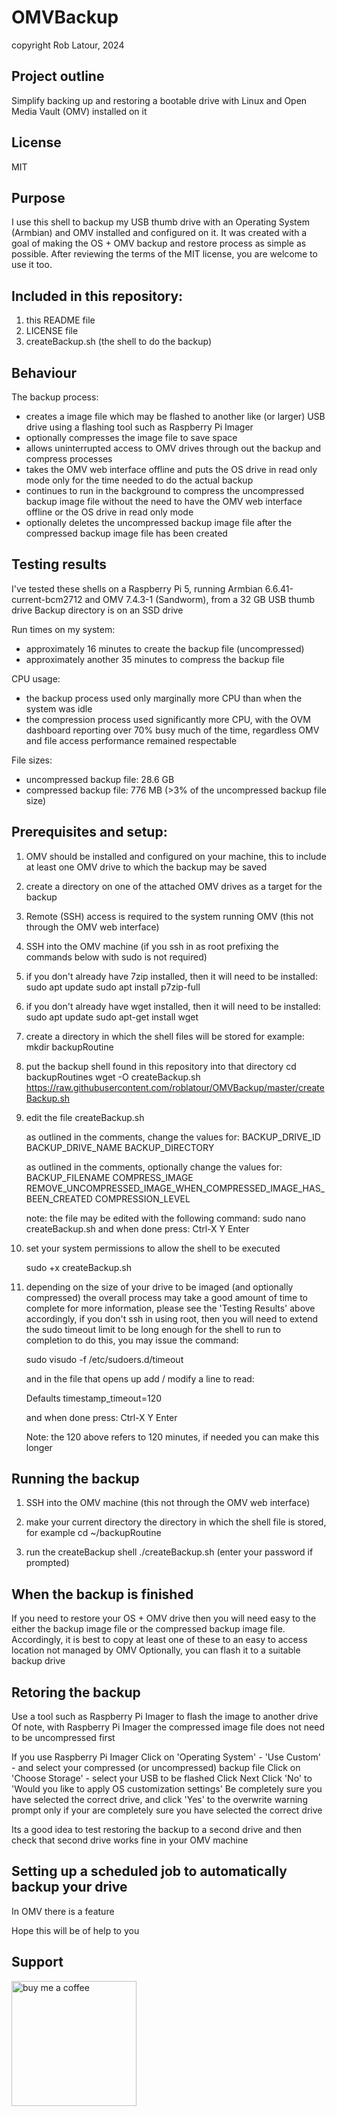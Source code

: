 # OMVBackup

copyright Rob Latour, 2024

## Project outline
Simplify backing up and restoring a bootable drive with Linux and Open Media Vault (OMV) installed on it

## License
MIT

## Purpose
I use this shell to backup my USB thumb drive with an Operating System (Armbian) and OMV installed and configured on it.
It was created with a goal of making the OS + OMV backup and restore process as simple as possible.
After reviewing the terms of the MIT license, you are welcome to use it too.

## Included in this repository:
  1. this README file
  2. LICENSE file
  3. createBackup.sh (the shell to do the backup)
  
## Behaviour
The backup process: 
- creates a image file which may be flashed to another like (or larger) USB drive using a flashing tool such as Raspberry Pi Imager
- optionally compresses the image file to save space
- allows uninterrupted access to OMV drives through out the backup and compress processes
- takes the OMV web interface offline and puts the OS drive in read only mode only for the time needed to do the actual backup
- continues to run in the background to compress the uncompressed backup image file without the need to have the OMV web interface offline or the OS drive in read only mode
- optionally deletes the uncompressed backup image file after the compressed backup image file has been created

## Testing results
I've tested these shells on a Raspberry Pi 5, running Armbian 6.6.41-current-bcm2712 and OMV 7.4.3-1 (Sandworm), from a 32 GB USB thumb drive
Backup directory is on an SSD drive

Run times on my system:
- approximately 16 minutes to create the backup file (uncompressed)
- approximately another 35 minutes to compress the backup file

CPU usage:
- the backup process used only marginally more CPU than when the system was idle
- the compression process used significantly more CPU, with the OVM dashboard reporting over 70% busy much of the time, regardless OMV and file access performance remained respectable 

File sizes:
- uncompressed backup file: 28.6 GB
- compressed backup file:    776 MB (>3% of the uncompressed backup file size)

## Prerequisites and setup:
1.  OMV should be installed and configured on your machine, this to include at least one OMV drive to which the backup may be saved

2.  create a directory on one of the attached OMV drives as a target for the backup
    
3.  Remote (SSH) access is required to the system running OMV (this not through the OMV web interface)
    
4.  SSH into the OMV machine (if you ssh in as root prefixing the commands below with sudo is not required)
    
5.  if you don't already have 7zip installed, then it will need to be installed:
    sudo apt update
    sudo apt install p7zip-full
    
6.  if you don't already have wget installed, then it will need to be installed:
    sudo apt update
    sudo apt-get install wget
    
7.  create a directory in which the shell files will be stored for example:
    mkdir backupRoutine
    
8.  put the backup shell found in this repository into that directory
    cd backupRoutines
    wget -O createBackup.sh https://raw.githubusercontent.com/roblatour/OMVBackup/master/createBackup.sh
       
9.  edit the file createBackup.sh
    
    as outlined in the comments, change the values for:
	   BACKUP_DRIVE_ID
	   BACKUP_DRIVE_NAME
	   BACKUP_DIRECTORY
	   
	as outlined in the comments, optionally change the values for:
	   BACKUP_FILENAME
	   COMPRESS_IMAGE
       REMOVE_UNCOMPRESSED_IMAGE_WHEN_COMPRESSED_IMAGE_HAS_BEEN_CREATED
       COMPRESSION_LEVEL 

    note: the file may be edited with the following command:
      sudo nano createBackup.sh
      and when done press:
           Ctrl-X
  	       Y
  	       Enter
    
10. set your system permissions to allow the shell to be executed
   
    sudo +x createBackup.sh
	
11. depending on the size of your drive to be imaged (and optionally compressed) the overall process may take a good amount of time to complete
    for more information, please see the 'Testing Results' above
	accordingly, if you don't ssh in using root, then you will need to extend the sudo timeout limit to be long enough for the shell to run to completion
	to do this, you may issue the command:
	
	sudo visudo -f /etc/sudoers.d/timeout
	
	and in the file that opens up add / modify a line to read:
	
	Defaults timestamp_timeout=120
	
	and when done press:
        Ctrl-X
  	    Y
  	    Enter	  
		
    Note: the 120 above refers to 120 minutes, if needed you can make this longer

## Running the backup
1. SSH into the OMV machine (this not through the OMV web interface)

2. make your current directory the directory in which the shell file is stored, for example 
   cd ~/backupRoutine
   
3. run the createBackup shell
   ./createBackup.sh
   (enter your password if prompted)
  
## When the backup is finished
If you need to restore your OS + OMV drive then you will need easy to the either the backup image file or the compressed backup image file.
Accordingly, it is best to copy at least one of these to an easy to access location not managed by OMV
Optionally, you can flash it to a suitable backup drive

## Retoring the backup
Use a tool such as Raspberry Pi Imager to flash the image to another drive
Of note, with Raspberry Pi Imager the compressed image file does not need to be uncompressed first

If you use Raspberry Pi Imager
    Click on 'Operating System' - 'Use Custom' - and select your compressed (or uncompressed) backup file
	Click on 'Choose Storage' - select your USB to be flashed
	Click Next
	Click 'No' to 'Would you like to apply OS customization settings'
	Be completely sure you have selected the correct drive, and click 'Yes' to the overwrite warning prompt only if your are completely sure you have selected the correct drive
	
Its a good idea to test restoring the backup to a second drive and then check that second drive works fine in your OMV machine

## Setting up a scheduled job to automatically backup your drive
In OMV there is a feature

Hope this will be of help to you

## Support

[<img alt="buy me  a coffee" width="200px" src="https://cdn.buymeacoffee.com/buttons/v2/default-blue.png" />](https://www.buymeacoffee.com/roblatour)

